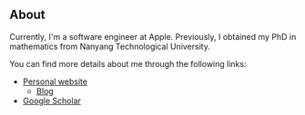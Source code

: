 ## About

Currently, I'm a software engineer at Apple. Previously, I obtained my
PhD in mathematics from Nanyang Technological University.

You can find more details about me through the following links:

- [Personal website](https://a-wozniakowski.github.io/)
  - [Blog](https://a-wozniakowski.github.io/blog/)
- [Google Scholar](https://scholar.google.com/citations?user=lDe0nKgAAAAJ&hl=en)
